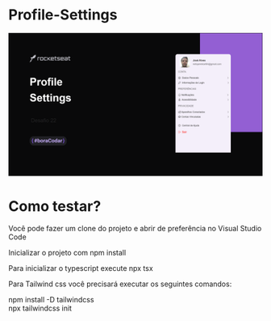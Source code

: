 # Profile-Settings
<img src="./src/assets/site.png" alt="site">

# Como testar?

<p>Você pode fazer um clone do projeto e abrir de preferência no Visual Studio Code</p>
<p>Inicializar o projeto com npm install </p>
<p>Para inicializar o typescript execute npx tsx</p>
<p>Para Tailwind css você precisará executar os seguintes comandos:</p>
<p>npm install -D tailwindcss<br/>
npx tailwindcss init </p>